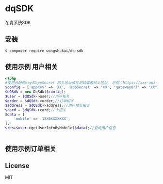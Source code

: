 # dqSDK

冬青系统SDK

## 安装

```shell
$ composer require wangshukai/dq-sdk
```

## 使用示例 用户相关

```php
<?php
#使用分配的key和appSecret 网关地址填写测试或者线上地址  示例：https://xxx-api-test.xxx.cn 参数相关请参考冬青接口说明
$config = ['appKey' => 'XX', 'appSecret' => 'XX', 'gatewayUrl' => "XX"];
$dQSdk = new DqSdk($config);
$user = $dQSdk->user;//用户相关
$order = $dQSdk->order;//订单相关
$address = $dQSdk->address;//用户地址相关
$card = $dQSdk->card;//卡相关
$data = [
    'mobile' => '18X0XXXXXXX',
];
$res=$user->getUserInfoByMobile($data);//查询用户信息
 

```

## 使用示例订单相关

## License

MIT
